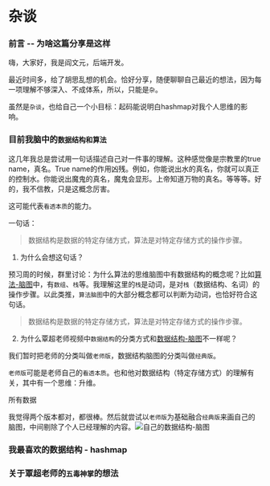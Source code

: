 # 杂谈

### 前言 -- 为啥这篇分享是这样
嗨，大家好，我是阎文元，后端开发。

最近时间多，给了胡思乱想的机会。恰好分享，随便聊聊自己最近的想法，因为每一项理解不够深入、不成体系，所以，只能是`杂`。

虽然是`杂谈`，也给自己一个小目标：起码能说明白hashmap对我个人思维的影响。

### 目前我脑中的`数据结构和算法`
这几年我总是尝试用一句话描述自己对一件事的理解。这种感觉像是宗教里的true name，真名。True name的作用凶残。例如，你能说出水的真名，你就可以真正的控制水。你能说出魔鬼的真名，魔鬼会显形。上帝知道万物的真名。等等等。好的，我不信教，只是这概念厉害。

这可能代表`看透本质`的能力。

一句话：
> 数据结构是数据的特定存储方式，算法是对特定存储方式的操作步骤。

1. 为什么会想这句话？

预习周的时候，群里讨论：为什么算法的思维脑图中有数据结构的概念呢？比如[算法-脑图](https://naotu.baidu.com/file/0a53d3a5343bd86375f348b2831d3610?token=5ab1de1c90d5f3ec)中，有`数组`、`栈`等。我理解这里的`栈`是动词，是对`栈`（数据结构、名词）的操作步骤。以此类推，`算法脑图`中的大部分概念都可以判断为动词，也恰好符合这句话。

> 数据结构是数据的特定存储方式，算法是对特定存储方式的操作步骤。

2. 为什么覃超老师视频中`数据结构`的分类方式和[数据结构-脑图](https://naotu.baidu.com/file/b832f043e2ead159d584cca4efb19703?token=7a6a56eb2630548c)不一样呢？

我们暂时把老师的分类叫做`老师版`，数据结构脑图的分类叫做`经典版`。

`老师版`可能是老师自己的`看透本质`。也和他对数据结构（特定存储方式）的理解有关，其中有一个思维：升维。

所有数据

我觉得两个版本都对，都很棒。然后就尝试以`老师版`为基础融合`经典版`来画自己的脑图，中间剔除了个人已经理解的内容。![自己的数据结构-脑图](https://github.com/Kevin922/algorithm004-04/blob/master/Week%20%E9%A2%84%E4%B9%A0%E5%91%A8/id_554/Data%20Structure.png)


### 我最喜欢的数据结构 - hashmap


### 关于覃超老师的`五毒神掌`的想法


  

